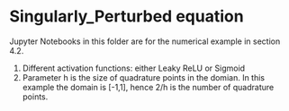 # Singularly_Perturbed equation

Jupyter Notebooks in this folder are for the numerical example in section 4.2.

1. Different activation functions: either Leaky ReLU or Sigmoid
2. Parameter h is the size of quadrature points in the domian. In this example the domain is [-1,1], hence 2/h is the number of quadrature points.
